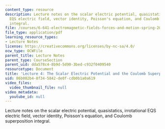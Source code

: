 ```yaml
---
content_type: resource
description: Lecture notes on the scalar electric potential, quasistatics, irrotational
  EQS electric field, vector identity, Poisson's equation, and Coulomb superposition
  integral.
file: /courses/6-641-electromagnetic-fields-forces-and-motion-spring-2009/86b002b48f345842de0fcdb0b1a0a619_MIT6_641s09_lec04.pdf
file_type: application/pdf
learning_resource_types:
- Lecture Notes
license: https://creativecommons.org/licenses/by-nc-sa/4.0/
ocw_type: OCWFile
parent_title: Lecture Notes
parent_type: CourseSection
parent_uid: dda578c4-8b9d-5d90-3bed-c932f0409540
resourcetype: Document
title: 'Lecture 4: The Scalar Electric Potential and the Coulomb Superposition Integral'
uid: 86b002b4-8f34-5842-de0f-cdb0b1a0a619
video_files:
  video_thumbnail_file: null
video_metadata:
  youtube_id: null
---
```

Lecture notes on the scalar electric potential, quasistatics, irrotational EQS electric field, vector identity, Poisson's equation, and Coulomb superposition integral.